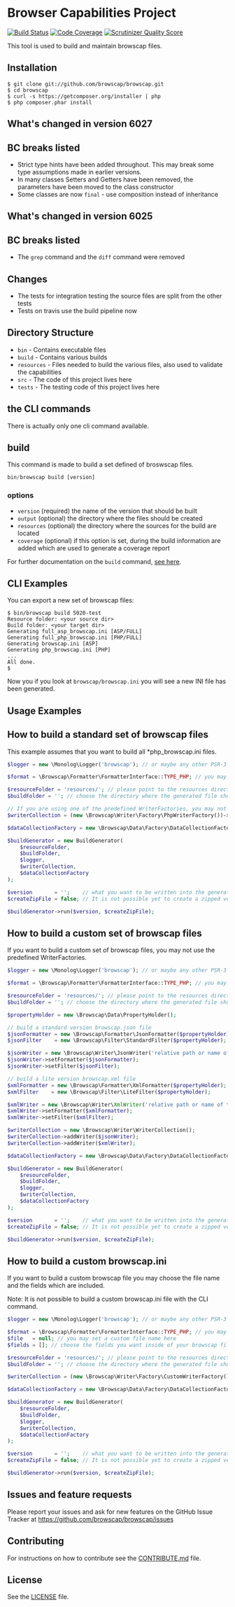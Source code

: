 Browser Capabilities Project
============================

[![Build Status](https://travis-ci.org/browscap/browscap.png?branch=master)](https://travis-ci.org/browscap/browscap) [![Code Coverage](https://scrutinizer-ci.com/g/browscap/browscap/badges/coverage.png?s=82d775d431d7e22060cf06be0115aa2da2aa6546)](https://scrutinizer-ci.com/g/browscap/browscap/) [![Scrutinizer Quality Score](https://scrutinizer-ci.com/g/browscap/browscap/badges/quality-score.png?s=2df900495a8b7951066cec5b5ded3a69279240d9)](https://scrutinizer-ci.com/g/browscap/browscap/)

This tool is used to build and maintain browscap files.

Installation
------------

```
$ git clone git://github.com/browscap/browscap.git
$ cd browscap
$ curl -s https://getcomposer.org/installer | php
$ php composer.phar install
```

What's changed in version 6027
------------------------------

## BC breaks listed

 * Strict type hints have been added throughout. This may break some type assumptions made in earlier versions.
 * In many classes Setters and Getters have been removed, the parameters have been moved to the class constructor
 * Some classes are now `final` - use composition instead of inheritance

What's changed in version 6025
------------------------------

## BC breaks listed

 * The `grep` command and the `diff` command were removed

## Changes

 * The tests for integration testing the source files are split from the other tests
 * Tests on travis use the build pipeline now

Directory Structure
-------------------

* `bin` - Contains executable files
* `build` - Contains various builds
* `resources` - Files needed to build the various files, also used to validate the capabilities
* `src` - The code of this project lives here
* `tests` - The testing code of this project lives here

the CLI commands
----------------

There is actually only one cli command available.

## build

This command is made to build a set defined of broswscap files.

```php
bin/browscap build [version]
```

### options

- `version` (required) the name of the version that should be built
- `output` (optional) the directory where the files should be created
- `resources` (optional) the directory where the sources for the build are located
- `coverage` (optional) if this option is set, during the build information are added which are used to generate a coverage report

For further documentation on the `build` command, [see here](https://github.com/browscap/browscap/wiki/Build-Command).

CLI Examples
------------

You can export a new set of browscap files:

```
$ bin/browscap build 5020-test
Resource folder: <your source dir>
Build folder: <your target dir>
Generating full_asp_browscap.ini [ASP/FULL]
Generating full_php_browscap.ini [PHP/FULL]
Generating browscap.ini [ASP]
Generating php_browscap.ini [PHP]
...
All done.
$
```

Now you if you look at `browscap/browscap.ini` you will see a new INI file has been generated.

Usage Examples
--------------

## How to build a standard set of browscap files

This example assumes that you want to build all *php_browscap.ini files.

```php
$logger = new \Monolog\Logger('browscap'); // or maybe any other PSR-3 compatible Logger

$format = \Browscap\Formatter\FormatterInterface::TYPE_PHP; // you may choose the output format you want, the format must be already supported

$resourceFolder = 'resources/'; // please point to the resources directory inside the project
$buildFolder = ''; // choose the directory where the generated file should be written to

// If you are using one of the predefined WriterFactories, you may not choose the file names
$writerCollection = (new \Browscap\Writer\Factory\PhpWriterFactory())->createCollection($logger, $buildFolder);

$dataCollectionFactory = new \Browscap\Data\Factory\DataCollectionFactory($logger);

$buildGenerator = new BuildGenerator(
    $resourceFolder,
    $buildFolder,
    $logger,
    $writerCollection,
    $dataCollectionFactory
);

$version       = '';    // what you want to be written into the generated file
$createZipFile = false; // It is not possible yet to create a zipped version of a custom named browscap file

$buildGenerator->run($version, $createZipFile);
```

## How to build a custom set of browscap files

If you want to build a custom set of browscap files, you may not use the predefined WriterFactories.

```php
$logger = new \Monolog\Logger('browscap'); // or maybe any other PSR-3 compatible Logger

$format = \Browscap\Formatter\FormatterInterface::TYPE_PHP; // you may choose the output format you want, the format must be already supported

$resourceFolder = 'resources/'; // please point to the resources directory inside the project
$buildFolder = ''; // choose the directory where the generated file should be written to

$propertyHolder = new \Browscap\Data\PropertyHolder();

// build a standard version browscap.json file
$jsonFormatter = new \Browscap\Formatter\JsonFormatter($propertyHolder);
$jsonFilter    = new \Browscap\Filter\StandardFilter($propertyHolder);

$jsonWriter = new \Browscap\Writer\JsonWriter('relative path or name of the target file', $logger);
$jsonWriter->setFormatter($jsonFormatter);
$jsonWriter->setFilter($jsonFilter);

// build a lite version browscap.xml file
$xmlFormatter = new \Browscap\Formatter\XmlFormatter($propertyHolder);
$xmlFilter    = new \Browscap\Filter\LiteFilter($propertyHolder);

$xmlWriter = new \Browscap\Writer\XmlWriter('relative path or name of the target file', $logger);
$xmlWriter->setFormatter($xmlFormatter);
$xmlWriter->setFilter($xmlFilter);

$writerCollection = new \Browscap\Writer\WriterCollection();
$writerCollection->addWriter($jsonWriter);
$writerCollection->addWriter($xmlWriter);

$dataCollectionFactory = new \Browscap\Data\Factory\DataCollectionFactory($logger);

$buildGenerator = new BuildGenerator(
    $resourceFolder,
    $buildFolder,
    $logger,
    $writerCollection,
    $dataCollectionFactory
);

$version       = '';    // what you want to be written into the generated file
$createZipFile = false; // It is not possible yet to create a zipped version of a custom named browscap file

$buildGenerator->run($version, $createZipFile);
```

## How to build a custom browscap.ini

If you want to build a custom browscap file you may choose the file name and the fields which are included.

Note: It is not possible to build a custom browscap.ini file with the CLI command.

```php
$logger = new \Monolog\Logger('browscap'); // or maybe any other PSR-3 compatible Logger

$format = \Browscap\Formatter\FormatterInterface::TYPE_PHP; // you may choose the output format you want, the format must be already supported
$file   = null; // you may set a custom file name here
$fields = []; // choose the fields you want inside of your browscap file

$resourceFolder = 'resources/'; // please point to the resources directory inside the project
$buildFolder = ''; // choose the directory where the generated file should be written to

$writerCollection = (new \Browscap\Writer\Factory\CustomWriterFactory())->createCollection($logger, $buildFolder, $file, $fields);

$dataCollectionFactory = new \Browscap\Data\Factory\DataCollectionFactory($logger);

$buildGenerator = new BuildGenerator(
    $resourceFolder,
    $buildFolder,
    $logger,
    $writerCollection,
    $dataCollectionFactory
);

$version       = '';    // what you want to be written into the generated file
$createZipFile = false; // It is not possible yet to create a zipped version of a custom named browscap file

$buildGenerator->run($version, $createZipFile);
```

Issues and feature requests
---------------------------

Please report your issues and ask for new features on the GitHub Issue Tracker
at https://github.com/browscap/browscap/issues

## Contributing

For instructions on how to contribute see the [CONTRIBUTE.md](https://github.com/browscap/browscap/blob/master/CONTRIBUTING.md) file.

## License

See the [LICENSE](https://github.com/browscap/browscap/blob/master/LICENSE) file.

